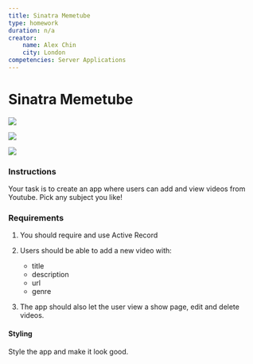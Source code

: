```yaml
---
title: Sinatra Memetube
type: homework
duration: n/a
creator:
    name: Alex Chin
    city: London
competencies: Server Applications
---
```


# Sinatra Memetube

![](http://i.imgur.com/bLMb9Sg.jpg)
<br>

![](http://i.imgur.com/fkCSiC7.jpg)
<br>

![](http://i.imgur.com/970UqSk.jpg)

### Instructions

Your task is to create an app where users can add and view videos from Youtube. Pick any subject you like!

### Requirements

1. You should require and use Active Record
2. Users should be able to add a new video with: 

	- title
	- description
	- url
	- genre

2. The app should also let the user view a show page, edit and delete videos.

#### Styling
 
Style the app and make it look good.